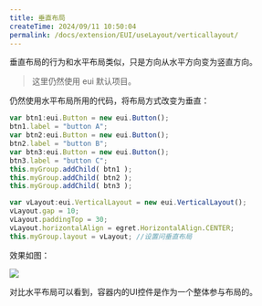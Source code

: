 ```yaml
---
title: 垂直布局
createTime: 2024/09/11 10:50:04
permalink: /docs/extension/EUI/useLayout/verticallayout/
---
```

垂直布局的行为和水平布局类似，只是方向从水平方向变为竖直方向。     

>这里仍然使用 eui 默认项目。

仍然使用水平布局所用的代码，将布局方式改变为垂直：    
~~~ typescript 
var btn1:eui.Button = new eui.Button();
btn1.label = "button A";
var btn2:eui.Button = new eui.Button();
btn2.label = "button B";
var btn3:eui.Button = new eui.Button();
btn3.label = "button C";
this.myGroup.addChild( btn1 );
this.myGroup.addChild( btn2 );
this.myGroup.addChild( btn3 );

var vLayout:eui.VerticalLayout = new eui.VerticalLayout();
vLayout.gap = 10;
vLayout.paddingTop = 30;
vLayout.horizontalAlign = egret.HorizontalAlign.CENTER;
this.myGroup.layout = vLayout; //设置问垂直布局
~~~    
效果如图：

![](56012ed082c88.png)

对比水平布局可以看到，容器内的UI控件是作为一个整体参与布局的。   

